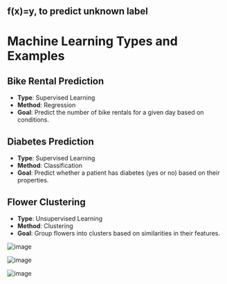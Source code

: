 ## f(x)=y, to predict unknown label
# Machine Learning Types and Examples

## Bike Rental Prediction
- **Type**: Supervised Learning
- **Method**: Regression
- **Goal**: Predict the number of bike rentals for a given day based on conditions.

## Diabetes Prediction
- **Type**: Supervised Learning
- **Method**: Classification
- **Goal**: Predict whether a patient has diabetes (yes or no) based on their properties.

## Flower Clustering
- **Type**: Unsupervised Learning
- **Method**: Clustering
- **Goal**: Group flowers into clusters based on similarities in their features.

![image](https://github.com/twoutlook/my-machine-learning/assets/16488072/c43a2004-a4ad-4411-ac36-21660c2f9bb7)


![image](https://github.com/twoutlook/my-machine-learning/assets/16488072/978ff3f1-e041-40b4-a1f9-88c4490881de)

![image](https://github.com/twoutlook/my-machine-learning/assets/16488072/33bf649a-c5da-49dc-85a3-227baf5e4c8b)

